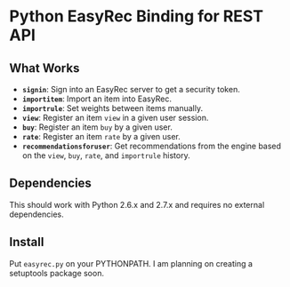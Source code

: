 Python EasyRec Binding for REST API
===================================

What Works
----------

* **`signin`**: Sign into an EasyRec server to get a security token.
* **`importitem`**: Import an item into EasyRec.
* **`importrule`**: Set weights between items manually.
* **`view`**: Register an item `view` in a given user session.
* **`buy`**: Register an item `buy` by a given user.
* **`rate`**: Register an item `rate` by a given user.
* **`recommendationsforuser`**: Get recommendations from the engine based on the `view`, `buy`, `rate`, and `importrule` history.

Dependencies
------------

This should work with Python 2.6.x and 2.7.x and requires no external dependencies.

Install
-------
Put `easyrec.py` on your PYTHONPATH.  I am planning on creating a setuptools package soon.


